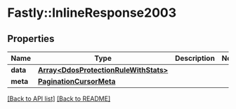 # Fastly::InlineResponse2003

## Properties

| Name | Type | Description | Notes |
| ---- | ---- | ----------- | ----- |
| **data** | [**Array&lt;DdosProtectionRuleWithStats&gt;**](DdosProtectionRuleWithStats.md) |  |  |
| **meta** | [**PaginationCursorMeta**](PaginationCursorMeta.md) |  |  |

[[Back to API list]](../../README.md#endpoints) [[Back to README]](../../README.md)

